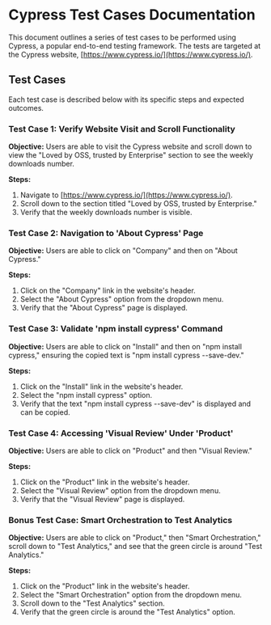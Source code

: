# Cypress Test Cases Documentation

This document outlines a series of test cases to be performed using Cypress, a popular end-to-end testing framework. The tests are targeted at the Cypress website, [https://www.cypress.io/](https://www.cypress.io/).

## Test Cases

Each test case is described below with its specific steps and expected outcomes.

### Test Case 1: Verify Website Visit and Scroll Functionality

**Objective:** Users are able to visit the Cypress website and scroll down to view the "Loved by OSS, trusted by Enterprise" section to see the weekly downloads number.

**Steps:**
1. Navigate to [https://www.cypress.io/](https://www.cypress.io/).
2. Scroll down to the section titled "Loved by OSS, trusted by Enterprise."
3. Verify that the weekly downloads number is visible.

### Test Case 2: Navigation to 'About Cypress' Page

**Objective:** Users are able to click on "Company" and then on "About Cypress."

**Steps:**
1. Click on the "Company" link in the website's header.
2. Select the "About Cypress" option from the dropdown menu.
3. Verify that the "About Cypress" page is displayed.

### Test Case 3: Validate 'npm install cypress' Command

**Objective:** Users are able to click on "Install" and then on "npm install cypress," ensuring the copied text is "npm install cypress --save-dev."

**Steps:**
1. Click on the "Install" link in the website's header.
2. Select the "npm install cypress" option.
3. Verify that the text "npm install cypress --save-dev" is displayed and can be copied.

### Test Case 4: Accessing 'Visual Review' Under 'Product'

**Objective:** Users are able to click on "Product" and then "Visual Review."

**Steps:**
1. Click on the "Product" link in the website's header.
2. Select the "Visual Review" option from the dropdown menu.
3. Verify that the "Visual Review" page is displayed.

### Bonus Test Case: Smart Orchestration to Test Analytics

**Objective:** Users are able to click on "Product," then "Smart Orchestration," scroll down to "Test Analytics," and see that the green circle is around "Test Analytics."

**Steps:**
1. Click on the "Product" link in the website's header.
2. Select the "Smart Orchestration" option from the dropdown menu.
3. Scroll down to the "Test Analytics" section.
4. Verify that the green circle is around the "Test Analytics" option.

